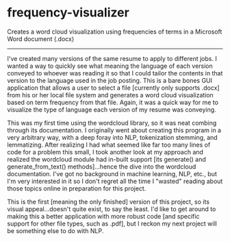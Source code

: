 # frequency-visualizer
Creates a word cloud visualization using frequencies of terms in a Microsoft Word document (.docx)

-----------------

I've created many versions of the same resume to apply to different jobs. I wanted a way to quickly see what meaning the language of each version conveyed to whoever was reading it so that I could tailor the contents in that version to the language used in the job posting. This is a bare bones GUI application that allows a user to select a file [currently only supports .docx] from his or her local file system and generates a word cloud visualization based on term frequency from that file. Again, it was a quick way for me to visualize the type of language each version of my resume was conveying.

This was my first time using the wordcloud library, so it was neat combing through its documentation. I originally went about creating this program in a very arbitrary way, with a deep foray into NLP, tokenization stemming, and lemmatizing. After realizing I had what seemed like far too many lines of code for a problem this small, I took another look at my approach and realized the wordcloud module had in-built support [its generate() and generate_from_text() methods]...hence the dive into the wordcloud documentation. I've got no background in machine learning, NLP, etc., but I'm very interested in it so I don't regret all the time I "wasted" reading about those topics online in preparation for this project. 

This is the first [meaning the only finished] version of this project, so its visual appeal...doesn't quite exist, to say the least. I'd like to get around to making this a better application with more robust code [and specific support for other file types, such as .pdf], but I reckon my next project will be something else to do with NLP.